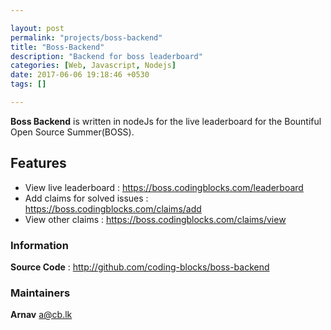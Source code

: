 ```yaml
---

layout: post
permalink: "projects/boss-backend"
title: "Boss-Backend"
description: "Backend for boss leaderboard"
categories: [Web, Javascript, Nodejs]
date: 2017-06-06 19:18:46 +0530
tags: []

---
```


**Boss Backend** is written in nodeJs for the live leaderboard for the Bountiful Open Source Summer(BOSS).

## Features

- View live leaderboard : <https://boss.codingblocks.com/leaderboard>
- Add claims for solved issues : <https://boss.codingblocks.com/claims/add>
- View other claims : <https://boss.codingblocks.com/claims/view>


### Information

**Source Code** : <http://github.com/coding-blocks/boss-backend>


### Maintainers

**Arnav** <a@cb.lk>
